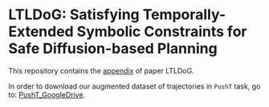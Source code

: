 # LTLDoG: Satisfying Temporally-Extended Symbolic Constraints for Safe Diffusion-based Planning

This repository contains the [appendix](https://github.com/clear-nus/ltldog/blob/main/ltldog-appendix.pdf) of paper LTLDoG.

In order to download our augmented dataset of trajectories in `PushT` task, go to: [PushT_GoogleDrive](https://drive.google.com/file/d/1jRfJtiBL-cYcFbmQczzVGXK8THSp--en/view?usp=sharing).
